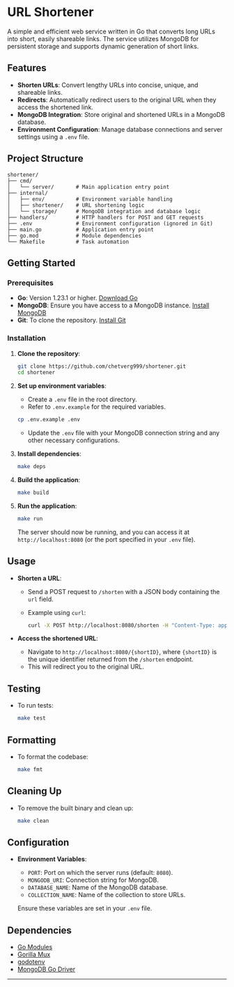 # URL Shortener

A simple and efficient web service written in Go that converts long URLs into short, easily shareable links. The service utilizes MongoDB for persistent storage and supports dynamic generation of short links.

## Features

- **Shorten URLs**: Convert lengthy URLs into concise, unique, and shareable links.
- **Redirects**: Automatically redirect users to the original URL when they access the shortened link.
- **MongoDB Integration**: Store original and shortened URLs in a MongoDB database.
- **Environment Configuration**: Manage database connections and server settings using a `.env` file.

## Project Structure

```plaintext
shortener/
├── cmd/
│   └── server/       # Main application entry point
├── internal/
│   ├── env/          # Environment variable handling
│   ├── shortener/    # URL shortening logic
│   └── storage/      # MongoDB integration and database logic
├── handlers/         # HTTP handlers for POST and GET requests
├── .env              # Environment configuration (ignored in Git)
├── main.go           # Application entry point
├── go.mod            # Module dependencies
└── Makefile          # Task automation
```

## Getting Started

### Prerequisites

- **Go**: Version 1.23.1 or higher. [Download Go](https://golang.org/dl/)
- **MongoDB**: Ensure you have access to a MongoDB instance. [Install MongoDB](https://docs.mongodb.com/manual/installation/)
- **Git**: To clone the repository. [Install Git](https://git-scm.com/book/en/v2/Getting-Started-Installing-Git)

### Installation

1. **Clone the repository**:

   ```bash
   git clone https://github.com/chetverg999/shortener.git
   cd shortener
   ```

2. **Set up environment variables**:

   - Create a `.env` file in the root directory.
   - Refer to `.env.example` for the required variables.

   ```bash
   cp .env.example .env
   ```

   - Update the `.env` file with your MongoDB connection string and any other necessary configurations.

3. **Install dependencies**:

   ```bash
   make deps
   ```

4. **Build the application**:

   ```bash
   make build
   ```

5. **Run the application**:

   ```bash
   make run
   ```

   The server should now be running, and you can access it at `http://localhost:8080` (or the port specified in your `.env` file).

## Usage

- **Shorten a URL**:
  - Send a POST request to `/shorten` with a JSON body containing the `url` field.
  - Example using `curl`:

    ```bash
    curl -X POST http://localhost:8080/shorten -H "Content-Type: application/json" -d '{"url": "https://example.com"}'
    ```

- **Access the shortened URL**:
  - Navigate to `http://localhost:8080/{shortID}`, where `{shortID}` is the unique identifier returned from the `/shorten` endpoint.
  - This will redirect you to the original URL.

## Testing

- To run tests:

  ```bash
  make test
  ```

## Formatting

- To format the codebase:

  ```bash
  make fmt
  ```

## Cleaning Up

- To remove the built binary and clean up:

  ```bash
  make clean
  ```

## Configuration

- **Environment Variables**:
  - `PORT`: Port on which the server runs (default: `8080`).
  - `MONGODB_URI`: Connection string for MongoDB.
  - `DATABASE_NAME`: Name of the MongoDB database.
  - `COLLECTION_NAME`: Name of the collection to store URLs.

  Ensure these variables are set in your `.env` file.

## Dependencies

- [Go Modules](https://github.com/golang/go/wiki/Modules)
- [Gorilla Mux](https://github.com/gorilla/mux)
- [godotenv](https://github.com/joho/godotenv)
- [MongoDB Go Driver](https://go.mongodb.org/mongo-driver)

---
